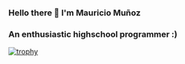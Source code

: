 ### Hello there 👋 I'm Mauricio Muñoz
### An enthusiastic highschool programmer :)

[![trophy](https://github-profile-trophy.vercel.app/?username=Mau-MD&theme=onedark)](https://github.com/ryo-ma/github-profile-trophy)

<!--
**Mau-MD/Mau-MD** is a ✨ _special_ ✨ repository because its `README.md` (this file) appears on your GitHub profile.

Here are some ideas to get you started:

- 🔭 I’m currently working on ...
- 🌱 I’m currently learning ...
- 👯 I’m looking to collaborate on ...
- 🤔 I’m looking for help with ...
- 💬 Ask me about ...
- 📫 How to reach me: ...
- 😄 Pronouns: ...
- ⚡ Fun fact: ...
-->
